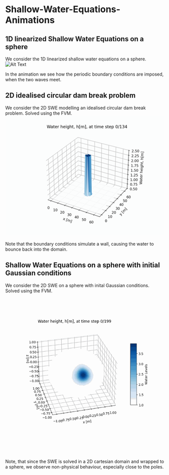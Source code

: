 # Shallow-Water-Equations-Animations

## 1D linearized Shallow Water Equations on a sphere
We consider the 1D linearized shallow water equations on a sphere.
![Alt Text](https://github.com/MelissaJessen/Shallow-Water-Equations-Animations/blob/main/1D_LSWE_sphere_17012025.gif)

In the animation we see how the periodic boundary conditions are imposed, when the two waves meet. 

## 2D idealised circular dam break problem
We consider the 2D SWE modelling an idealised circular dam break problem. Solved using the FVM.
![Alt Text](https://github.com/MelissaJessen/Shallow-Water-Equations-Animations/blob/main/toro2D_dambreak_FVM_17012025_N%3D64_t%3D10.gif)

Note that the boundary conditions simulate a wall, causing the water to bounce back into the domain.

## Shallow Water Equations on a sphere with initial Gaussian conditions
We consider the 2D SWE on a sphere with inital Gaussian conditions. Solved using the FVM.
![Alt Text](https://github.com/MelissaJessen/Shallow-Water-Equations-Animations/blob/main/sphere_gaussian_FVM_17012025_N_phi%3D100%2C%20N_theta%3D200%2C%20t%3D0.5.gif)

Note, that since the SWE is solved in a 2D cartesian domain and wrapped to a sphere, we observe non-physical behaviour, especially close to the poles. 
